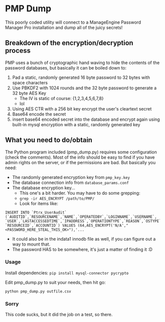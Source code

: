 # PMP Dump

This poorly coded utility will connect to a ManageEngine Password Manager Pro installation and dump all of the juicy secrets!

## Breakdown of the encryption/decryption process
PMP uses a bunch of cryptographic hand waving to hide the contents of the password databases, but basically it can be boiled down to:


1. Pad a static, randomly generated 16 byte password to 32 bytes with space characters
2. Use PBKDF2 with 1024 rounds and the 32 byte password to generate a 32 byte AES Key
	- The IV is static of course: {1,2,3,4,5,6,7,8}
	- lol 	
3. Using AES CTR with a 256 bit key encrypt the user's cleartext secret
4. Base64 encode the secret
5. insert base64 encoded secret into the database and encrypt again using built-in mysql encryption with a static, randomly generated key

## What you need to do/obtain
The Python program included (pmp_dump.py) requires some configuration (check the comments). Most of the info should be easy to find if you have admin rights on the server, or if the permissions are bad. But basically you need:

- The randomly generated encryption key from `pmp_key.key`
- The database connection info from `database_params.conf`
- The database encryption key...
	- This one's a bit harder. You may have to do some grepping:
	- `grep -ir AES_ENCRYPT /path/to/PMP/`
	- Look for items like:
```
INSERT INTO `Ptrx_UserAudit` (`AUDITID`,`RESOURCENAME`,`NAME`,`OPERATEDBY`,`LOGINNAME`,`USERNAME`,
`USER`,`LASTACCESSEDTIME`,`IPADDRESS`,`OPERATIONTYPE`,`REASON`,`OSTYPE`,
`RESOURCEID`,`ACCOUNTID`) VALUES (64,AES_ENCRYPT('N/A',"<PASSWORD_HERE_STEAL_THIS_OK>"),'...
```
  - It could also be in the indata1 innodb file as well, if you can figure out a way to mount that.
  - The password HAS to be somewhere, it's just a matter of finding it :D

### Usage
Install dependencies:
`pip install mysql-connector pycrypto`

Edit pmp_dump.py to suit your needs, then hit go:

`python pmp_dump.py outfile.csv`


### Sorry
This code sucks, but it did the job on a test, so there.